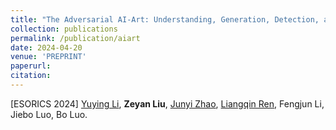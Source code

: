 ```yaml
---
title: "The Adversarial AI-Art: Understanding, Generation, Detection, and Benchmarking"
collection: publications
permalink: /publication/aiart
date: 2024-04-20
venue: 'PREPRINT'
paperurl:
citation:
---
```

[ESORICS 2024] <ins>Yuying Li</ins>, **Zeyan Liu**, <ins>Junyi Zhao</ins>, <ins>Liangqin Ren</ins>, Fengjun Li, Jiebo Luo, Bo Luo.
